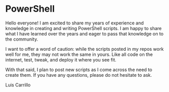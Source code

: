 # PowerShell

Hello everyone! I am excited to share my years of experience and knowledge in creating and writing PowerShell scripts. I am happy to share what I have learned over the years and eager to pass that knowledge on to the community.  

I want to offer a word of caution: while the scripts posted in my repos work well for me, they may not work the same in yours. Like all code on the internet, test, tweak, and deploy it where you see fit.  

With that said, I plan to post new scripts as I come across the need to create them. If you have any questions, please do not hesitate to ask. 
  

Luis Carrillo 
